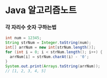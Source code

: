 # Java 알고리즘노트

### 각 자리수 숫자 구하는법
```java
int num = 12345;
String strNum = Integer.toString(num);
int[] arrNum = new int[strNum.length()];
for (int i = 0; i < strNum.length(); i++) {
  arrNum[i] = strNum.charAt(i) - '0';
}
System.out.print(Arrays.toString(arrNum)); 
// [1, 2, 3, 4, 5]
```

